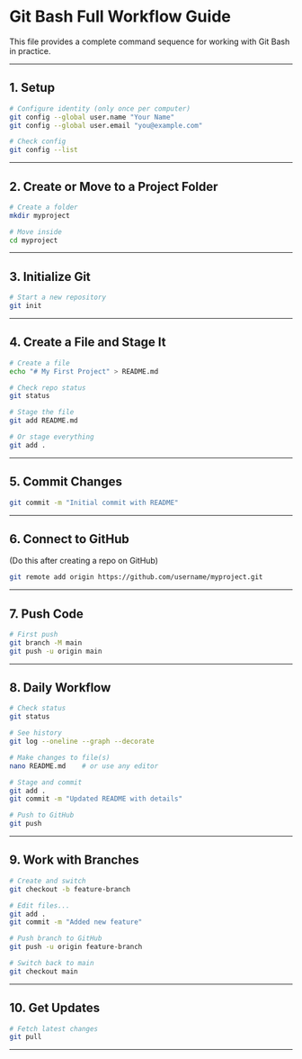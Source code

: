 # Git Bash Full Workflow Guide

This file provides a complete command sequence for working with Git Bash in practice.

---

## 1. Setup
```bash
# Configure identity (only once per computer)
git config --global user.name "Your Name"
git config --global user.email "you@example.com"

# Check config
git config --list
```

---

## 2. Create or Move to a Project Folder
```bash
# Create a folder
mkdir myproject

# Move inside
cd myproject
```

---

## 3. Initialize Git
```bash
# Start a new repository
git init
```

---

## 4. Create a File and Stage It
```bash
# Create a file
echo "# My First Project" > README.md

# Check repo status
git status

# Stage the file
git add README.md

# Or stage everything
git add .
```

---

## 5. Commit Changes
```bash
git commit -m "Initial commit with README"
```

---

## 6. Connect to GitHub
(Do this after creating a repo on GitHub)
```bash
git remote add origin https://github.com/username/myproject.git
```

---

## 7. Push Code
```bash
# First push
git branch -M main
git push -u origin main
```

---

## 8. Daily Workflow
```bash
# Check status
git status

# See history
git log --oneline --graph --decorate

# Make changes to file(s)
nano README.md    # or use any editor

# Stage and commit
git add .
git commit -m "Updated README with details"

# Push to GitHub
git push
```

---

## 9. Work with Branches
```bash
# Create and switch
git checkout -b feature-branch

# Edit files...
git add .
git commit -m "Added new feature"

# Push branch to GitHub
git push -u origin feature-branch

# Switch back to main
git checkout main
```

---

## 10. Get Updates
```bash
# Fetch latest changes
git pull
```

---
